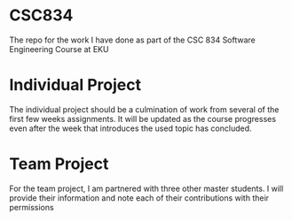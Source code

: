 # CSC834
The repo for the work I have done as part of the CSC 834 Software Engineering Course at EKU

# Individual Project
The individual project should be a culmination of work from several of the first few weeks assignments.
It will be updated as the course progresses even after the week that introduces the used topic has concluded.

# Team Project
For the team project, I am partnered with three other master students. I will provide their information and note each of their contributions with their permissions
